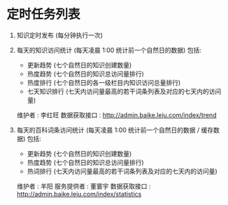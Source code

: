 # 定时任务列表

1. 知识定时发布 (每分钟执行一次)

2. 每天的知识访问统计 (每天凌晨 1:00 统计前一个自然日的数据)
	包括:
	* 更新趋势 (七个自然日的知识创建数量)
	* 热度趋势 (七个自然日的知识总访问量排行)
	* 热度排行 (七个自然日的各一级栏目内知识访问总量排行)
	* 七天知识排行 (七天内访问量最高的若干词条列表及对应的七天内的访问量)

	维护者 : 李红旺
	数据获取接口 : http://admin.baike.leju.com/index/trend

3. 每天的百科词条访问统计 (每天凌晨 1:00 统计前一个自然日的数据 / 缓存数据)
	包括:
	* 更新趋势 (七个自然日的知识创建数量)
	* 热度趋势 (七个自然日的知识总访问量排行)
	* 热词排行 (七天内访问量最高的若干词条列表及对应的七天内的访问量)

	维护者 : 羊阳
	服务提供者 : 董寰宇
	数据获取接口 : http://admin.baike.leju.com/index/statistics

